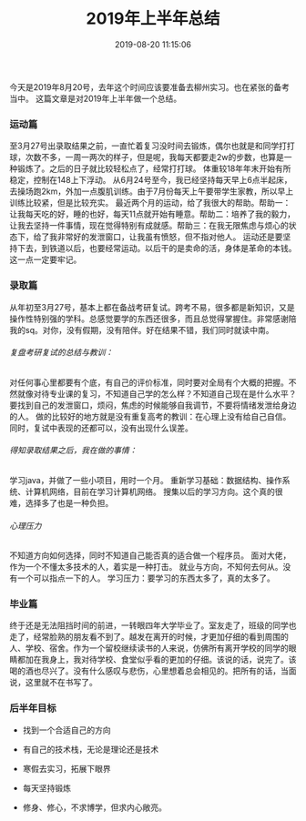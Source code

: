 ﻿---
layout: post
title: 2019年上半年总结
date: 2019-08-20 11:15:06 
tag: 生活
---


今天是2019年8月20号，去年这个时间应该要准备去柳州实习。也在紧张的备考当中。
这篇文章是对2019年上半年做一个总结。
### 运动篇
至3月27号出录取结果之前，一直忙着复习没时间去锻炼，偶尔也就是和同学打打球，次数不多，一周一两次的样子，但是呢，我每天都要走2w的步数，也算是一种锻炼了。之后的日子就比较轻松点了，经常打打球。
体重较18年年末开始有所稳定，控制在148上下浮动。
从6月24号至今，我已经坚持每天早上6点半起床，去操场跑2km，外加一点腹肌训练。由于7月份每天上午要带学生家教，所以早上训练比较紧，但是比较充实。
最近两个月的运动，给了我很大的帮助。帮助一：让我每天吃的好，睡的也好，每天11点就开始有睡意。帮助二：培养了我的毅力，让我去坚持一件事情，现在觉得特别有成就感。帮助三：在我无限焦虑与烦心的状态下，给了我非常好的发泄窗口，让我虽有愤怒，但不指对他人。
运动还是要坚持下去，到铁道以后，也要经常运动。以后干的是卖命的活，身体是革命的本钱。这一点一定要牢记。
### 录取篇
从年初至3月27号，基本上都在备战考研复试。跨考不易，很多都是新知识，又是操作性特别强的学科。总感觉要学的东西还很多，而且总觉得掌握住。非常感谢陪我的sq。对你，没有假期，没有陪伴。好在结果不错，我们同时就读中南。
######  复盘考研复试的总结与教训：
对任何事心里都要有个底，有自己的评价标准，同时要对全局有个大概的把握。不然就像对待专业课的复习，不知道自己学的怎么样？不知道自己现在是什么水平？
要找到自己的发泄窗口，烦闷，焦虑的时候能够自我调节，不要将情绪发泄给身边的人。
做的比较好的地方就是没有重复高考的教训：在心理上没有给自己自信。同时，复试中表现的还都可以，没有出现什么误差。
###### 得知录取结果之后，我在做的事情：
学习java，并做了一些小项目，用时一个月。
重新学习基础：数据结构、操作系统、计算机网络，目前在学习计算机网络。
搜集以后的学习方向。这个真的很难，选择多了也是一种负担。
###### 心理压力
不知道方向如何选择，同时不知道自己能否真的适合做一个程序员。
面对大佬，作为一个不懂太多技术的人，着实是一种打击。
就业与方向，不知何去何从。没有一个可以指点一下的人。
学习压力：要学习的东西太多了，真的太多了。
### 毕业篇
终于还是无法阻挡时间的前进，一转眼四年大学毕业了。室友走了，班级的同学也走了，经常脸熟的朋友看不到了。越发在离开的时候，才更加仔细的看到周围的人、学校、宿舍。作为一个留校继续读书的人来说，仿佛所有离开学校的同学的眼睛都加在我身上，我对待学校、食堂似乎看的更加的仔细。该说的话，说完了。该喝的酒也尽兴了。没有什么感叹与悲伤，心里想着总会相见的。把所有的话，当面说，这里就不在书写了。
### 后半年目标
- 找到一个合适自己的方向
- 有自己的技术栈，无论是理论还是技术
- 寒假去实习，拓展下眼界

- 每天坚持锻炼 
- 修身、修心，不求博学，但求内心敞亮。 
